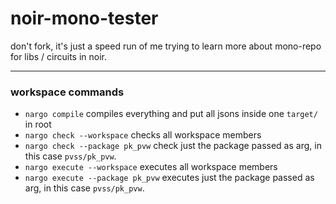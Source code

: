 # noir-mono-tester
don't fork, it's just a speed run of me trying to learn more about mono-repo for libs / circuits in noir. 

---
### workspace commands

- `nargo compile` compiles everything and put all jsons inside one `target/` in root 
- `nargo check --workspace` checks all workspace members
- `nargo check --package pk_pvw` check just the package passed as arg, in this case `pvss/pk_pvw`.
- `nargo execute --workspace` executes all workspace members
- `nargo execute --package pk_pvw` executes just the package passed as arg, in this case `pvss/pk_pvw`.